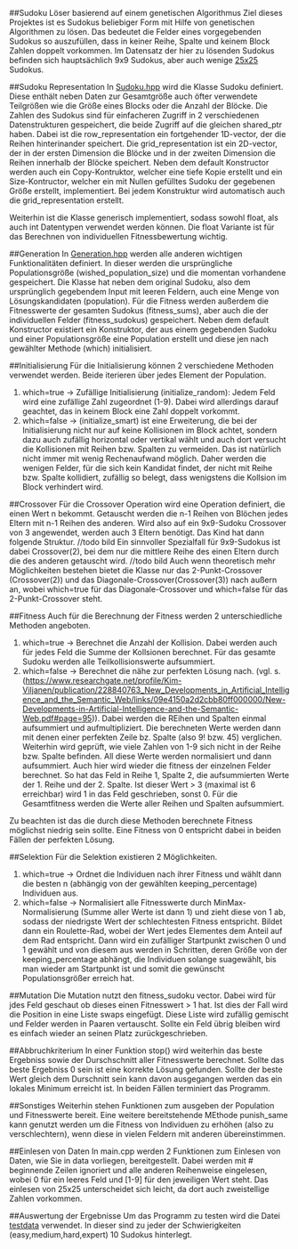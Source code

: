 ##Sudoku Löser basierend auf einem genetischen Algorithmus
Ziel dieses Projektes ist es Sudokus beliebiger Form mit Hilfe von genetischen Algorithmen zu lösen.
Das bedeutet die Felder eines vorgegebenden Sudokus so auszufüllen, dass in keiner Reihe, Spalte und keinem Block Zahlen doppelt vorkommen. 
Im Datensatz der hier zu lösenden Sudokus befinden sich hauptsächlich 9x9 Sudokus, aber auch wenige [25x25](data) Sudokus.

##Sudoku Representation 
In [Sudoku.hpp](Sudoku.hpp) wird die Klasse Sudoku definiert. Diese enthält neben Daten zur Gesamtgröße auch öfter verwendete Teilgrößen wie die Größe eines Blocks oder die Anzahl der Blöcke. Die Zahlen des Sudokus sind für einfacheren Zugriff in 2 verschiedenen Datenstrukturen gespeichert, die beide Zugriff auf 
die gleichen shared_ptr haben. Dabei ist die row_representation ein fortgehender 1D-vector, der die Reihen hinterinander speichert. Die grid_representation
ist ein 2D-vector, der in der ersten Dimension die Blöcke und in der zweiten Dimension die Reihen innerhalb der Blöcke speichert. Neben dem default Konstructor werden auch ein Copy-Kontruktor, welcher eine tiefe Kopie erstellt und ein Size-Kontructor, welcher ein mit Nullen gefülltes Sudoku der gegebenen Größe erstellt, implementiert. Bei jedem Konstruktur wird automatisch auch die grid_representation erstellt.

Weiterhin ist die Klasse generisch implementiert, sodass sowohl float, als auch int Datentypen verwendet werden können. Die float Variante ist für das Berechnen von individuellen Fitnessbewertung wichtig.

##Generation
In [Generation.hpp](Generation.hpp) werden alle anderen wichtigen Funktionalitäten definiert. In dieser werden die ursprüngliche Populationsgröße (wished_population_size) und die momentan vorhandene gespeichert. Die Klasse hat neben dem original Sudoku, also dem ursprünglich gegebendem Input mit leeren Feldern, auch eine Menge von Lösungskandidaten (population). Für die Fitness werden außerdem die Fitnesswerte der gesamten Sudokus (fitness_sums), aber auch die der individuellen Felder (fitness_sudokus) gespeichert. Neben dem default Konstructor existiert ein Konstruktor, der aus einem gegebenden Sudoku und einer Populationsgröße eine Population erstellt und diese jen nach gewählter Methode (which) initialisiert.

##Initialisierung
Für die Initialisierung können 2 verschiedene Methoden verwendet werden. Beide iterieren über jedes Element der Population.
1. which=true -> Zufällige Initialisierung (initialize_random): Jedem Feld wird eine zufällige Zahl zugeordnet (1-9). Dabei wird allerdings darauf geachtet, 
das in keinem Block eine Zahl doppelt vorkommt.
2. which=false -> (initialize_smart) ist eine Erweiterung, die bei der Initialisierung nicht nur auf keine Kollisionen im Block achtet, sondern dazu auch zufällig
horizontal oder vertikal wählt und auch dort versucht die Kollisionen mit Reihen bzw. Spalten zu vermeiden. Das ist natürlich nicht immer mit wenig Rechenaufwand möglich.
Daher werden die wenigen Felder, für die sich kein Kandidat findet, der nicht mit Reihe bzw. Spalte kollidiert, zufällig so belegt, dass wenigstens die
Kollsion im Block verhindert wird.

##Crossover
Für die Crossover Operation wird eine Operation definiert, die einen Wert n bekommt. Getauscht werden die n-1 Reihen von Blöchen jedes Eltern mit n-1 Reihen des anderen. Wird also auf ein 9x9-Sudoku Crossover von 3 angewendet, werden auch 3 Eltern benötigt. Das Kind hat dann folgende Struktur.
//todo bild
Ein sinnvoller Spezialfall für 9x9-Sudokus ist dabei Crossover(2), bei dem nur die mittlere Reihe des einen Eltern durch die des anderen getauscht wird.
//todo bild
Auch wenn theoretisch mehr Möglichkeiten bestehen bietet die Klasse nur das 2-Punkt-Crossover (Crossover(2)) und das Diagonale-Crossover(Crossover(3)) nach außern an, wobei which=true für das Diagonale-Crossover und which=false für das 2-Punkt-Crossover steht.

##Fitness
Auch für die Berechnung der Fitness werden 2 unterschiedliche Methoden angeboten.
1. which=true -> Berechnet die Anzahl der Kollision. Dabei werden auch für jedes Feld die Summe der Kollsionen berechnet. Für das gesamte Sudoku werden alle Teilkollisionswerte aufsummiert.
2. which=false -> Berechnet die nähe zur perfekten Lösung nach. (vgl. s. (https://www.researchgate.net/profile/Kim-Viljanen/publication/228840763_New_Developments_in_Artificial_Intelligence_and_the_Semantic_Web/links/09e4150a2d2cbb80ff000000/New-Developments-in-Artificial-Intelligence-and-the-Semantic-Web.pdf#page=95)). Dabei werden die REihen und Spalten einmal aufsummiert und aufmultipliziert.
Die berechneten Werte werden dann mit denen einer perfekten Zeile bz. Spalte (also 9! bzw. 45) verglichen. Weiterhin wird geprüft, wie viele Zahlen von 1-9 sich nicht in der Reihe bzw. Spalte befinden. All diese Werte werden normalisiert und dann aufsummiert. Auch hier wird wieder die fitness der einzelnen Felder berechnet. So hat das Feld in Reihe 1, Spalte 2, die aufsummierten Werte der 1. Reihe und der 2. Spalte. Ist dieser Wert > 3 (maximal ist 6 erreichbar) wird 1 in das Feld geschrieben, sonst 0. Für die Gesamtfitness werden die Werte aller
Reihen und Spalten aufsummiert.

Zu beachten ist das die durch diese Methoden berechnete Fitness möglichst niedrig sein sollte. Eine Fitness von 0 entspricht dabei in beiden Fällen der perfekten Lösung.

##Selektion
Für die Selektion existieren 2 Möglichkeiten.
1. which=true -> Ordnet die Individuen nach ihrer Fitness und wählt dann die besten n (abhängig von der gewählten keeping_percentage) Individuen aus.
2. which=false -> Normalisiert alle Fitnesswerte durch MinMax-Normalisierung (Summe aller Werte ist dann 1) und zieht diese von 1 ab, sodass der niedrigste Wert der schlechtesten Fitness entspricht. Bildet dann ein Roulette-Rad, wobei der Wert jedes Elementes dem Anteil auf dem Rad entspricht. Dann wird ein zufälliger Startpunkt zwischen 0 und 1 gewählt und von diesem aus werden in Schritten, deren Größe von der keeping_percentage abhängt, die Individuen solange suagewählt, bis man wieder am Startpunkt ist und somit die gewünscht Populationsgrößer erreich hat.

##Mutation
Die Mutation nutzt den fitness_sudoku vector. Dabei wird für jdes Feld geschaut ob dieses einen Fitnesswert > 1 hat. Ist dies der Fall wird die Position in eine Liste swaps eingefügt. Diese Liste wird zufällig gemischt und Felder werden in Paaren vertauscht. Sollte ein Feld übrig bleiben wird es einfach wieder an seinen Platz zurückgeschrieben.

##Abbruchkriterium 
In einer Funktion stop() wird weiterhin das beste Ergebniss sowie der Durschschnitt aller Fitnesswerte berechnet. Sollte das beste Ergebniss 0 sein ist eine korrekte Lösung gefunden. Sollte der beste Wert gleich dem Durschnitt sein kann davon ausgegangen werden das ein lokales Minimum erreicht ist. In beiden Fällen terminiert das Programm.

##Sonstiges
Weiterhin stehen Funktionen zum ausgeben der Population und Fitnesswerte bereit. Eine weitere bereitstehende MEthode punish_same kann genutzt werden um die Fitness von Individuen zu erhöhen (also zu verschlechtern), wenn diese in vielen Feldern mit anderen übereinstimmen.

##Einlesen von Daten
In main.cpp werden 2 Funktionen zum Einlesen von Daten, wie Sie in data vorliegen, bereitgestellt. Dabei werden mit # beginnende Zeilen ignoriert und alle anderen Reihenweise eingelesen, wobei 0 für ein leeres Feld und [1-9] für den jeweiligen Wert steht. Das einlesen von 25x25 unterscheidet sich leicht, da dort auch zweistellige Zahlen vorkommen.

##Auswertung der Ergebnisse
Um das Programm zu testen wird die Datei [testdata](data/testdata) verwendet. In dieser sind zu jeder der Schwierigkeiten (easy,medium,hard,expert) 10 Sudokus hinterlegt. 